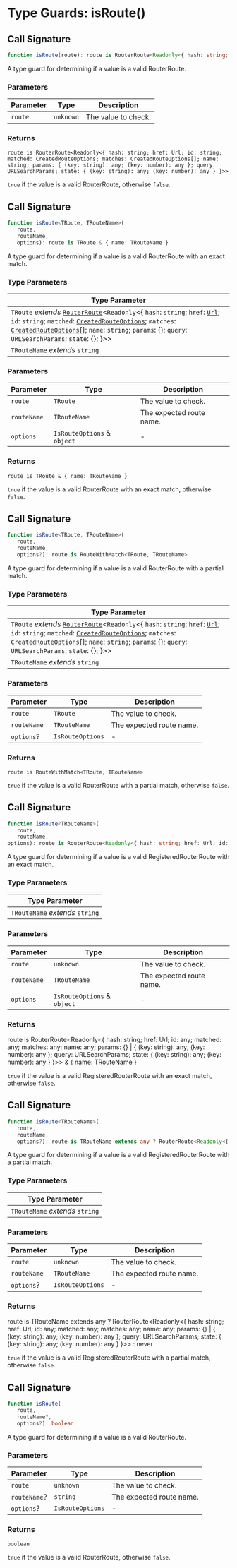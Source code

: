 # Type Guards: isRoute()

## Call Signature

```ts
function isRoute(route): route is RouterRoute<Readonly<{ hash: string; href: Url; id: string; matched: CreatedRouteOptions; matches: CreatedRouteOptions[]; name: string; params: { (key: string): any; (key: number): any }; query: URLSearchParams; state: { (key: string): any; (key: number): any } }>>
```

A type guard for determining if a value is a valid RouterRoute.

### Parameters

| Parameter | Type | Description |
| ------ | ------ | ------ |
| `route` | `unknown` | The value to check. |

### Returns

`route is RouterRoute<Readonly<{ hash: string; href: Url; id: string; matched: CreatedRouteOptions; matches: CreatedRouteOptions[]; name: string; params: { (key: string): any; (key: number): any }; query: URLSearchParams; state: { (key: string): any; (key: number): any } }>>`

`true` if the value is a valid RouterRoute, otherwise `false`.

## Call Signature

```ts
function isRoute<TRoute, TRouteName>(
   route, 
   routeName, 
   options): route is TRoute & { name: TRouteName }
```

A type guard for determining if a value is a valid RouterRoute with an exact match.

### Type Parameters

| Type Parameter |
| ------ |
| `TRoute` *extends* [`RouterRoute`](../types/RouterRoute.md)\<`Readonly`\<\{ `hash`: `string`; `href`: [`Url`](../types/Url.md); `id`: `string`; `matched`: [`CreatedRouteOptions`](../types/CreatedRouteOptions.md); `matches`: [`CreatedRouteOptions`](../types/CreatedRouteOptions.md)[]; `name`: `string`; `params`: \{\}; `query`: `URLSearchParams`; `state`: \{\}; \}\>\> |
| `TRouteName` *extends* `string` |

### Parameters

| Parameter | Type | Description |
| ------ | ------ | ------ |
| `route` | `TRoute` | The value to check. |
| `routeName` | `TRouteName` | The expected route name. |
| `options` | `IsRouteOptions` & `object` | - |

### Returns

`route is TRoute & { name: TRouteName }`

`true` if the value is a valid RouterRoute with an exact match, otherwise `false`.

## Call Signature

```ts
function isRoute<TRoute, TRouteName>(
   route, 
   routeName, 
   options?): route is RouteWithMatch<TRoute, TRouteName>
```

A type guard for determining if a value is a valid RouterRoute with a partial match.

### Type Parameters

| Type Parameter |
| ------ |
| `TRoute` *extends* [`RouterRoute`](../types/RouterRoute.md)\<`Readonly`\<\{ `hash`: `string`; `href`: [`Url`](../types/Url.md); `id`: `string`; `matched`: [`CreatedRouteOptions`](../types/CreatedRouteOptions.md); `matches`: [`CreatedRouteOptions`](../types/CreatedRouteOptions.md)[]; `name`: `string`; `params`: \{\}; `query`: `URLSearchParams`; `state`: \{\}; \}\>\> |
| `TRouteName` *extends* `string` |

### Parameters

| Parameter | Type | Description |
| ------ | ------ | ------ |
| `route` | `TRoute` | The value to check. |
| `routeName` | `TRouteName` | The expected route name. |
| `options`? | `IsRouteOptions` | - |

### Returns

`route is RouteWithMatch<TRoute, TRouteName>`

`true` if the value is a valid RouterRoute with a partial match, otherwise `false`.

## Call Signature

```ts
function isRoute<TRouteName>(
   route, 
   routeName, 
options): route is RouterRoute<Readonly<{ hash: string; href: Url; id: any; matched: any; matches: any; name: any; params: {} | { (key: string): any; (key: number): any }; query: URLSearchParams; state: { (key: string): any; (key: number): any } }>> & { name: TRouteName }
```

A type guard for determining if a value is a valid RegisteredRouterRoute with an exact match.

### Type Parameters

| Type Parameter |
| ------ |
| `TRouteName` *extends* `string` |

### Parameters

| Parameter | Type | Description |
| ------ | ------ | ------ |
| `route` | `unknown` | The value to check. |
| `routeName` | `TRouteName` | The expected route name. |
| `options` | `IsRouteOptions` & `object` | - |

### Returns

route is RouterRoute\<Readonly\<\{ hash: string; href: Url; id: any; matched: any; matches: any; name: any; params: \{\} \| \{ (key: string): any; (key: number): any \}; query: URLSearchParams; state: \{ (key: string): any; (key: number): any \} \}\>\> & \{ name: TRouteName \}

`true` if the value is a valid RegisteredRouterRoute with an exact match, otherwise `false`.

## Call Signature

```ts
function isRoute<TRouteName>(
   route, 
   routeName, 
   options?): route is TRouteName extends any ? RouterRoute<Readonly<{ hash: string; href: Url; id: any; matched: any; matches: any; name: any; params: {} | { (key: string): any; (key: number): any }; query: URLSearchParams; state: { (key: string): any; (key: number): any } }>> : never
```

A type guard for determining if a value is a valid RegisteredRouterRoute with a partial match.

### Type Parameters

| Type Parameter |
| ------ |
| `TRouteName` *extends* `string` |

### Parameters

| Parameter | Type | Description |
| ------ | ------ | ------ |
| `route` | `unknown` | The value to check. |
| `routeName` | `TRouteName` | The expected route name. |
| `options`? | `IsRouteOptions` | - |

### Returns

route is TRouteName extends any ? RouterRoute\<Readonly\<\{ hash: string; href: Url; id: any; matched: any; matches: any; name: any; params: \{\} \| \{ (key: string): any; (key: number): any \}; query: URLSearchParams; state: \{ (key: string): any; (key: number): any \} \}\>\> : never

`true` if the value is a valid RegisteredRouterRoute with a partial match, otherwise `false`.

## Call Signature

```ts
function isRoute(
   route, 
   routeName?, 
   options?): boolean
```

A type guard for determining if a value is a valid RouterRoute.

### Parameters

| Parameter | Type | Description |
| ------ | ------ | ------ |
| `route` | `unknown` | The value to check. |
| `routeName`? | `string` | The expected route name. |
| `options`? | `IsRouteOptions` | - |

### Returns

`boolean`

`true` if the value is a valid RouterRoute, otherwise `false`.
